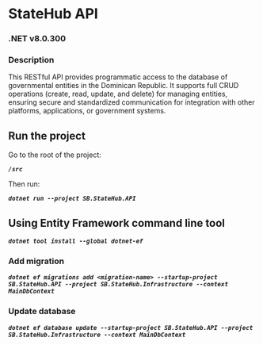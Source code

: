 # StateHub API

### .NET v8.0.300

### Description

This RESTful API provides programmatic access to the database of governmental entities in the Dominican Republic. It supports full CRUD operations (create, read, update, and delete) for managing entities, ensuring secure and standardized communication for integration with other platforms, applications, or government systems.

## Run the project

Go to the root of the project:

**_`/src`_**

Then run:

**_`dotnet run --project SB.StateHub.API`_**

## Using Entity Framework command line tool

**_`dotnet tool install --global dotnet-ef`_**

### Add migration

**_`dotnet ef migrations add <migration-name> --startup-project SB.StateHub.API --project SB.StateHub.Infrastructure --context MainDbContext`_**

### Update database

**_`dotnet ef database update --startup-project SB.StateHub.API --project SB.StateHub.Infrastructure --context MainDbContext`_**

